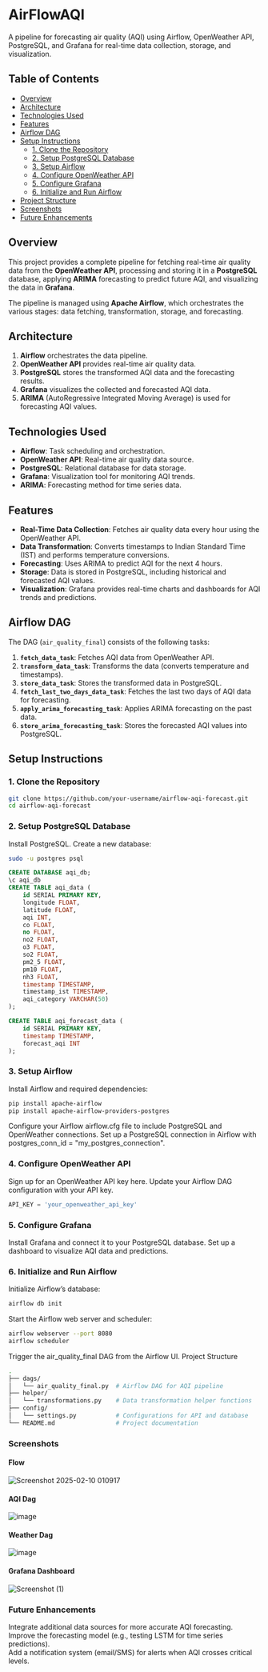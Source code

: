 # AirFlowAQI
A pipeline for forecasting air quality (AQI) using Airflow, OpenWeather API, PostgreSQL, and Grafana for real-time data collection, storage, and visualization.

## Table of Contents

- [Overview](#overview)
- [Architecture](#architecture)
- [Technologies Used](#technologies-used)
- [Features](#features)
- [Airflow DAG](#airflow-dag)
- [Setup Instructions](#setup-instructions)
  - [1. Clone the Repository](#1-clone-the-repository)
  - [2. Setup PostgreSQL Database](#2-setup-postgresql-database)
  - [3. Setup Airflow](#3-setup-airflow)
  - [4. Configure OpenWeather API](#4-configure-openweather-api)
  - [5. Configure Grafana](#5-configure-grafana)
  - [6. Initialize and Run Airflow](#6-initialize-and-run-airflow)
- [Project Structure](#project-structure)
- [Screenshots](#screenshots)
- [Future Enhancements](#future-enhancements)

## Overview

This project provides a complete pipeline for fetching real-time air quality data from the **OpenWeather API**, processing and storing it in a **PostgreSQL** database, applying **ARIMA** forecasting to predict future AQI, and visualizing the data in **Grafana**.

The pipeline is managed using **Apache Airflow**, which orchestrates the various stages: data fetching, transformation, storage, and forecasting.

## Architecture

1. **Airflow** orchestrates the data pipeline.
2. **OpenWeather API** provides real-time air quality data.
3. **PostgreSQL** stores the transformed AQI data and the forecasting results.
4. **Grafana** visualizes the collected and forecasted AQI data.
5. **ARIMA** (AutoRegressive Integrated Moving Average) is used for forecasting AQI values.

## Technologies Used

- **Airflow**: Task scheduling and orchestration.
- **OpenWeather API**: Real-time air quality data source.
- **PostgreSQL**: Relational database for data storage.
- **Grafana**: Visualization tool for monitoring AQI trends.
- **ARIMA**: Forecasting method for time series data.

## Features

- **Real-Time Data Collection**: Fetches air quality data every hour using the OpenWeather API.
- **Data Transformation**: Converts timestamps to Indian Standard Time (IST) and performs temperature conversions.
- **Forecasting**: Uses ARIMA to predict AQI for the next 4 hours.
- **Storage**: Data is stored in PostgreSQL, including historical and forecasted AQI values.
- **Visualization**: Grafana provides real-time charts and dashboards for AQI trends and predictions.

## Airflow DAG

The DAG (`air_quality_final`) consists of the following tasks:

1. **`fetch_data_task`**: Fetches AQI data from OpenWeather API.
2. **`transform_data_task`**: Transforms the data (converts temperature and timestamps).
3. **`store_data_task`**: Stores the transformed data in PostgreSQL.
4. **`fetch_last_two_days_data_task`**: Fetches the last two days of AQI data for forecasting.
5. **`apply_arima_forecasting_task`**: Applies ARIMA forecasting on the past data.
6. **`store_arima_forecasting_task`**: Stores the forecasted AQI values into PostgreSQL.

## Setup Instructions

### 1. Clone the Repository

```bash
git clone https://github.com/your-username/airflow-aqi-forecast.git
cd airflow-aqi-forecast
```

### 2. Setup PostgreSQL Database
Install PostgreSQL.
Create a new database:
```bash
sudo -u postgres psql
```
```sql
CREATE DATABASE aqi_db;
\c aqi_db
CREATE TABLE aqi_data (
    id SERIAL PRIMARY KEY,
    longitude FLOAT,
    latitude FLOAT,
    aqi INT,
    co FLOAT,
    no FLOAT,
    no2 FLOAT,
    o3 FLOAT,
    so2 FLOAT,
    pm2_5 FLOAT,
    pm10 FLOAT,
    nh3 FLOAT,
    timestamp TIMESTAMP,
    timestamp_ist TIMESTAMP,
    aqi_category VARCHAR(50)
);

CREATE TABLE aqi_forecast_data (
    id SERIAL PRIMARY KEY,
    timestamp TIMESTAMP,
    forecast_aqi INT
);
```

### 3. Setup Airflow
Install Airflow and required dependencies:
```bash
pip install apache-airflow
pip install apache-airflow-providers-postgres
```
Configure your Airflow airflow.cfg file to include PostgreSQL and OpenWeather connections.
Set up a PostgreSQL connection in Airflow with postgres_conn_id = "my_postgres_connection".
### 4. Configure OpenWeather API
Sign up for an OpenWeather API key here.
Update your Airflow DAG configuration with your API key.
```python
API_KEY = 'your_openweather_api_key'
```
### 5. Configure Grafana
Install Grafana and connect it to your PostgreSQL database.
Set up a dashboard to visualize AQI data and predictions.
### 6. Initialize and Run Airflow
Initialize Airflow’s database:
```bash
airflow db init
```
Start the Airflow web server and scheduler:
```bash
airflow webserver --port 8080
airflow scheduler
```
Trigger the air_quality_final DAG from the Airflow UI.
Project Structure
```bash
.
├── dags/
│   └── air_quality_final.py  # Airflow DAG for AQI pipeline
├── helper/
│   └── transformations.py    # Data transformation helper functions
├── config/
│   └── settings.py           # Configurations for API and database
└── README.md                 # Project documentation
```
### Screenshots
#### Flow
![Screenshot 2025-02-10 010917](https://github.com/user-attachments/assets/71fa6c55-10a8-4d76-a196-2f1419e31805)

#### AQI Dag
![image](https://github.com/user-attachments/assets/61d1ff1b-47e4-417a-8583-76cf53736c0e)

#### Weather Dag
![image](https://github.com/user-attachments/assets/faaf6358-3f87-4da5-ad45-7efa456a94ef)

#### Grafana Dashboard
![Screenshot (1)](https://github.com/user-attachments/assets/51e0aa60-b243-404c-b0a8-b12d332b219c)



### Future Enhancements
Integrate additional data sources for more accurate AQI forecasting.<br>
Improve the forecasting model (e.g., testing LSTM for time series predictions).<br>
Add a notification system (email/SMS) for alerts when AQI crosses critical levels.<br>


